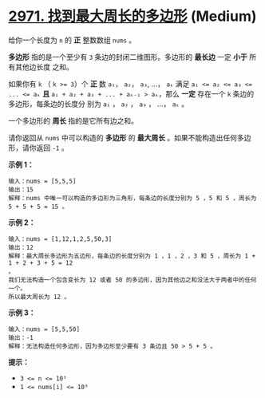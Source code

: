 # [2971. 找到最大周长的多边形][link] (Medium)

[link]: https://leetcode.cn/problems/find-polygon-with-the-largest-perimeter/

给你一个长度为 `n` 的 **正** 整数数组 `nums` 。

**多边形** 指的是一个至少有 `3` 条边的封闭二维图形。多边形的 **最长边** 一定 **小于** 所有其他边长度
之和。

如果你有 `k` （ `k >= 3`）个 **正** 数 `a₁`， `a₂`， `a₃`, ...， `aₖ` 满足 `a₁ <= a₂ <= a₃ <= ... <=
aₖ` **且** `a₁ + a₂ + a₃ + ... + aₖ₋₁ > aₖ`，那么 **一定** 存在一个 `k` 条边的多边形，每条边的长度分
别为 `a₁` ， `a₂` ， `a₃` ， ...， `aₖ` 。

一个多边形的 **周长** 指的是它所有边之和。

请你返回从 `nums` 中可以构造的 **多边形** 的 **最大周长** 。如果不能构造出任何多边形，请你返回 `-1` 
。

**示例 1：**

```
输入：nums = [5,5,5]
输出：15
解释：nums 中唯一可以构造的多边形为三角形，每条边的长度分别为 5 ，5 和 5 ，周长为 5 + 5 + 5 = 15 。
```

**示例 2：**

```
输入：nums = [1,12,1,2,5,50,3]
输出：12
解释：最大周长多边形为五边形，每条边的长度分别为 1 ，1 ，2 ，3 和 5 ，周长为 1 + 1 + 2 + 3 + 5 = 12 
。
我们无法构造一个包含变长为 12 或者 50 的多边形，因为其他边之和没法大于两者中的任何一个。
所以最大周长为 12 。
```

**示例 3：**

```
输入：nums = [5,5,50]
输出：-1
解释：无法构造任何多边形，因为多边形至少要有 3 条边且 50 > 5 + 5 。
```

**提示：**

- `3 <= n <= 10⁵`
- `1 <= nums[i] <= 10⁹`
